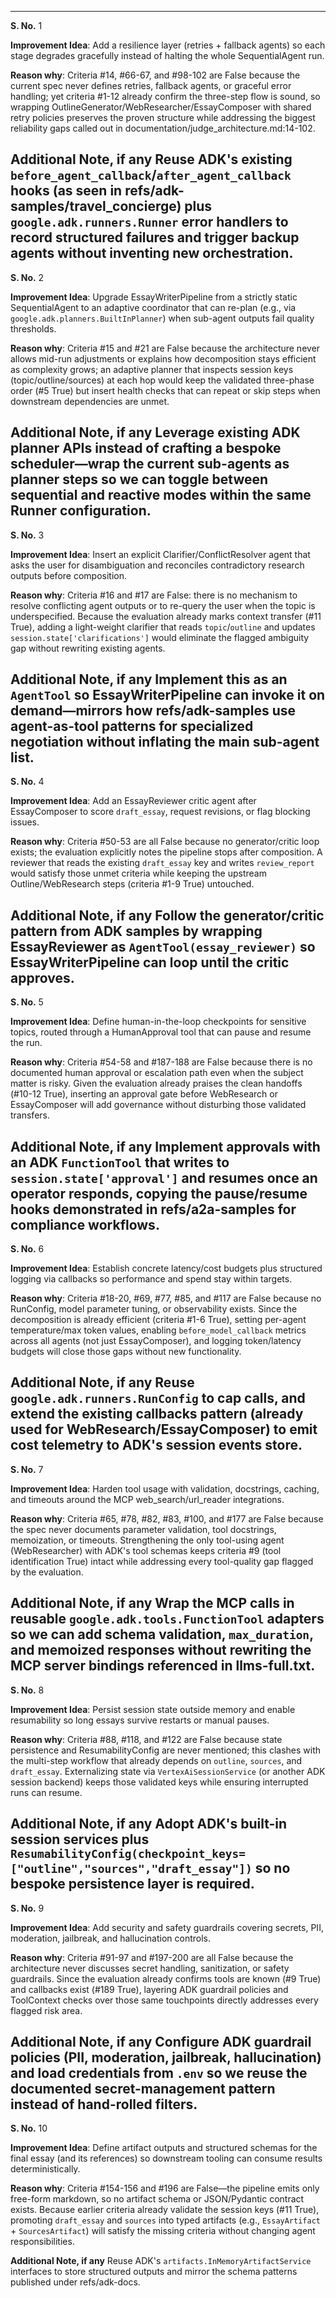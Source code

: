 -----------------------------------------
**S. No.** 1

**Improvement Idea**:
Add a resilience layer (retries + fallback agents) so each stage degrades gracefully instead of halting the whole SequentialAgent run.

**Reason why**:
Criteria #14, #66-67, and #98-102 are False because the current spec never defines retries, fallback agents, or graceful error handling; yet criteria #1-12 already confirm the three-step flow is sound, so wrapping OutlineGenerator/WebResearcher/EssayComposer with shared retry policies preserves the proven structure while addressing the biggest reliability gaps called out in documentation/judge_architecture.md:14-102.

**Additional Note, if any**
Reuse ADK's existing `before_agent_callback`/`after_agent_callback` hooks (as seen in refs/adk-samples/travel_concierge) plus `google.adk.runners.Runner` error handlers to record structured failures and trigger backup agents without inventing new orchestration.
-----------------------------------------
**S. No.** 2

**Improvement Idea**:
Upgrade EssayWriterPipeline from a strictly static SequentialAgent to an adaptive coordinator that can re-plan (e.g., via `google.adk.planners.BuiltInPlanner`) when sub-agent outputs fail quality thresholds.

**Reason why**:
Criteria #15 and #21 are False because the architecture never allows mid-run adjustments or explains how decomposition stays efficient as complexity grows; an adaptive planner that inspects session keys (topic/outline/sources) at each hop would keep the validated three-phase order (#5 True) but insert health checks that can repeat or skip steps when downstream dependencies are unmet.

**Additional Note, if any**
Leverage existing ADK planner APIs instead of crafting a bespoke scheduler—wrap the current sub-agents as planner steps so we can toggle between sequential and reactive modes within the same Runner configuration.
-----------------------------------------
**S. No.** 3

**Improvement Idea**:
Insert an explicit Clarifier/ConflictResolver agent that asks the user for disambiguation and reconciles contradictory research outputs before composition.

**Reason why**:
Criteria #16 and #17 are False: there is no mechanism to resolve conflicting agent outputs or to re-query the user when the topic is underspecified. Because the evaluation already marks context transfer (#11 True), adding a light-weight clarifier that reads `topic`/`outline` and updates `session.state['clarifications']` would eliminate the flagged ambiguity gap without rewriting existing agents.

**Additional Note, if any**
Implement this as an `AgentTool` so EssayWriterPipeline can invoke it on demand—mirrors how refs/adk-samples use agent-as-tool patterns for specialized negotiation without inflating the main sub-agent list.
-----------------------------------------
**S. No.** 4

**Improvement Idea**:
Add an EssayReviewer critic agent after EssayComposer to score `draft_essay`, request revisions, or flag blocking issues.

**Reason why**:
Criteria #50-53 are all False because no generator/critic loop exists; the evaluation explicitly notes the pipeline stops after composition. A reviewer that reads the existing `draft_essay` key and writes `review_report` would satisfy those unmet criteria while keeping the upstream Outline/WebResearch steps (criteria #1-9 True) untouched.

**Additional Note, if any**
Follow the generator/critic pattern from ADK samples by wrapping EssayReviewer as `AgentTool(essay_reviewer)` so EssayWriterPipeline can loop until the critic approves.
-----------------------------------------
**S. No.** 5

**Improvement Idea**:
Define human-in-the-loop checkpoints for sensitive topics, routed through a HumanApproval tool that can pause and resume the run.

**Reason why**:
Criteria #54-58 and #187-188 are False because there is no documented human approval or escalation path even when the subject matter is risky. Given the evaluation already praises the clean handoffs (#10-12 True), inserting an approval gate before WebResearch or EssayComposer will add governance without disturbing those validated transfers.

**Additional Note, if any**
Implement approvals with an ADK `FunctionTool` that writes to `session.state['approval']` and resumes once an operator responds, copying the pause/resume hooks demonstrated in refs/a2a-samples for compliance workflows.
-----------------------------------------
**S. No.** 6

**Improvement Idea**:
Establish concrete latency/cost budgets plus structured logging via callbacks so performance and spend stay within targets.

**Reason why**:
Criteria #18-20, #69, #77, #85, and #117 are False because no RunConfig, model parameter tuning, or observability exists. Since the decomposition is already efficient (criteria #1-6 True), setting per-agent temperature/max token values, enabling `before_model_callback` metrics across all agents (not just EssayComposer), and logging token/latency budgets will close those gaps without new functionality.

**Additional Note, if any**
Reuse `google.adk.runners.RunConfig` to cap calls, and extend the existing callbacks pattern (already used for WebResearch/EssayComposer) to emit cost telemetry to ADK's session events store.
-----------------------------------------
**S. No.** 7

**Improvement Idea**:
Harden tool usage with validation, docstrings, caching, and timeouts around the MCP web_search/url_reader integrations.

**Reason why**:
Criteria #65, #78, #82, #83, #100, and #177 are False because the spec never documents parameter validation, tool docstrings, memoization, or timeouts. Strengthening the only tool-using agent (WebResearcher) with ADK's tool schemas keeps criteria #9 (tool identification True) intact while addressing every tool-quality gap flagged by the evaluation.

**Additional Note, if any**
Wrap the MCP calls in reusable `google.adk.tools.FunctionTool` adapters so we can add schema validation, `max_duration`, and memoized responses without rewriting the MCP server bindings referenced in llms-full.txt.
-----------------------------------------
**S. No.** 8

**Improvement Idea**:
Persist session state outside memory and enable resumability so long essays survive restarts or manual pauses.

**Reason why**:
Criteria #88, #118, and #122 are False because state persistence and ResumabilityConfig are never mentioned; this clashes with the multi-step workflow that already depends on `outline`, `sources`, and `draft_essay`. Externalizing state via `VertexAiSessionService` (or another ADK session backend) keeps those validated keys while ensuring interrupted runs can resume.

**Additional Note, if any**
Adopt ADK's built-in session services plus `ResumabilityConfig(checkpoint_keys=["outline","sources","draft_essay"])` so no bespoke persistence layer is required.
-----------------------------------------
**S. No.** 9

**Improvement Idea**:
Add security and safety guardrails covering secrets, PII, moderation, jailbreak, and hallucination controls.

**Reason why**:
Criteria #91-97 and #197-200 are all False because the architecture never discusses secret handling, sanitization, or safety guardrails. Since the evaluation already confirms tools are known (#9 True) and callbacks exist (#189 True), layering ADK guardrail policies and ToolContext checks over those same touchpoints directly addresses every flagged risk area.

**Additional Note, if any**
Configure ADK guardrail policies (PII, moderation, jailbreak, hallucination) and load credentials from `.env` so we reuse the documented secret-management pattern instead of hand-rolled filters.
-----------------------------------------
**S. No.** 10

**Improvement Idea**:
Define artifact outputs and structured schemas for the final essay (and its references) so downstream tooling can consume results deterministically.

**Reason why**:
Criteria #154-156 and #196 are False—the pipeline emits only free-form markdown, so no artifact schema or JSON/Pydantic contract exists. Because earlier criteria already validate the session keys (#11 True), promoting `draft_essay` and `sources` into typed artifacts (e.g., `EssayArtifact` + `SourcesArtifact`) will satisfy the missing criteria without changing agent responsibilities.

**Additional Note, if any**
Reuse ADK's `artifacts.InMemoryArtifactService` interfaces to store structured outputs and mirror the schema patterns published under refs/adk-docs.

